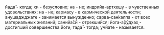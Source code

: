 йада̄ - когда; хи - безусловно; на - не; индрийа-артхешу - в чувственных удовольствиях; на - не; кармасу - в кармической деятельности; анушаджджате - занимается вынужденно; сарва-сан̇калпа - от всех материальных желаний; саннйа̄сӣ - отрекшийся; йога-а̄рӯд̣хах̣ - достигший совершенства йоги; тада̄ - тогда; учйате - называется.